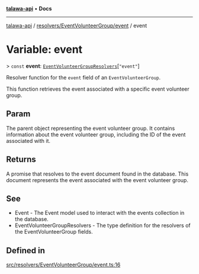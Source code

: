 [**talawa-api**](../../../../README.md) • **Docs**

***

[talawa-api](../../../../modules.md) / [resolvers/EventVolunteerGroup/event](../README.md) / event

# Variable: event

\> `const` **event**: [`EventVolunteerGroupResolvers`](../../../../types/generatedGraphQLTypes/type-aliases/EventVolunteerGroupResolvers.md)\[`"event"`\]

Resolver function for the `event` field of an `EventVolunteerGroup`.

This function retrieves the event associated with a specific event volunteer group.

## Param

The parent object representing the event volunteer group. It contains information about the event volunteer group, including the ID of the event associated with it.

## Returns

A promise that resolves to the event document found in the database. This document represents the event associated with the event volunteer group.

## See

 - Event - The Event model used to interact with the events collection in the database.
 - EventVolunteerGroupResolvers - The type definition for the resolvers of the EventVolunteerGroup fields.

## Defined in

[src/resolvers/EventVolunteerGroup/event.ts:16](https://github.com/PalisadoesFoundation/talawa-api/blob/790ab2939a7c80eb0ff31afd318f8889a001f225/src/resolvers/EventVolunteerGroup/event.ts#L16)
